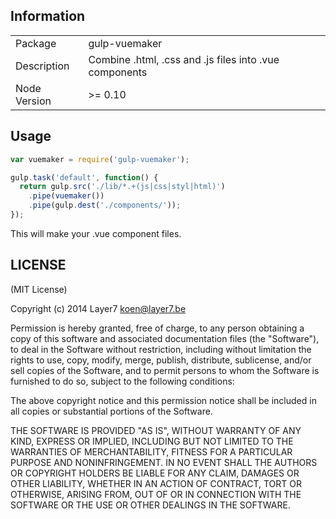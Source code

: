 ## Information

<table>
<tr>
<td>Package</td><td>gulp-vuemaker</td>
</tr>
<tr>
<td>Description</td>
<td>Combine .html, .css and .js files into .vue components</td>
</tr>
<tr>
<td>Node Version</td>
<td>>= 0.10</td>
</tr>
</table>

## Usage

```js
var vuemaker = require('gulp-vuemaker');

gulp.task('default', function() {
  return gulp.src('./lib/*.+(js|css|styl|html)')
    .pipe(vuemaker())
    .pipe(gulp.dest('./components/'));
});
```

This will make your .vue component files.


## LICENSE

(MIT License)

Copyright (c) 2014 Layer7 <koen@layer7.be>

Permission is hereby granted, free of charge, to any person obtaining
a copy of this software and associated documentation files (the
"Software"), to deal in the Software without restriction, including
without limitation the rights to use, copy, modify, merge, publish,
distribute, sublicense, and/or sell copies of the Software, and to
permit persons to whom the Software is furnished to do so, subject to
the following conditions:

The above copyright notice and this permission notice shall be
included in all copies or substantial portions of the Software.

THE SOFTWARE IS PROVIDED "AS IS", WITHOUT WARRANTY OF ANY KIND,
EXPRESS OR IMPLIED, INCLUDING BUT NOT LIMITED TO THE WARRANTIES OF
MERCHANTABILITY, FITNESS FOR A PARTICULAR PURPOSE AND
NONINFRINGEMENT. IN NO EVENT SHALL THE AUTHORS OR COPYRIGHT HOLDERS BE
LIABLE FOR ANY CLAIM, DAMAGES OR OTHER LIABILITY, WHETHER IN AN ACTION
OF CONTRACT, TORT OR OTHERWISE, ARISING FROM, OUT OF OR IN CONNECTION
WITH THE SOFTWARE OR THE USE OR OTHER DEALINGS IN THE SOFTWARE.
